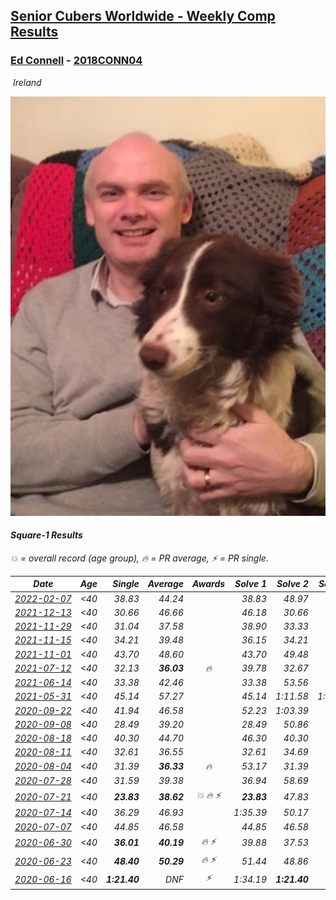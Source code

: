<style>table {white-space: nowrap;}</style>
<link rel="stylesheet" type="text/css" href="/scw-comp/css/flags.css" />

## [Senior Cubers Worldwide - Weekly Comp Results](/scw-comp/results/)
### [Ed Connell](README.md) - [2018CONN04](https://www.worldcubeassociation.org/persons/2018CONN04?event=sq1)

<i class="flag flag-IE" />&nbsp;Ireland

![Ed Connell](1583010027.jpg)

#### Square-1 Results

<span style="white-space: nowrap;">💥 = overall record (age group)</span>, <span style="white-space: nowrap;">🔥 = PR average</span>, <span style="white-space: nowrap;">⚡ = PR single</span>.

| Date | Age | Single | Average | Awards | Solve 1 | Solve 2 | Solve 3 | Solve 4 | Solve 5 | Video |
| :--: | :--: | --: | --: | :--: | --: | --: | --: | --: | --: | :-- |
| [2022-02-07](../../results/2022-02-07/sq1.md) | <40 | 38.83 | 44.24 |  | 38.83 | 48.97 | 59.73 | 39.18 | 44.57 | [Desktop](https://www.facebook.com/events/245500131085725/permalink/249647467337658) / [Mobile](https://m.facebook.com/events/245500131085725?view=permalink&id=249647467337658) |
| [2021-12-13](../../results/2021-12-13/sq1.md) | <40 | 30.66 | 46.66 |  | 46.18 | 30.66 | 48.87 | 46.67 | 47.14 | [Desktop](https://www.facebook.com/events/630404078099901/permalink/633685014438474) / [Mobile](https://m.facebook.com/events/630404078099901?view=permalink&id=633685014438474) |
| [2021-11-29](../../results/2021-11-29/sq1.md) | <40 | 31.04 | 37.58 |  | 38.90 | 33.33 | 47.65 | 40.51 | 31.04 | [Desktop](https://www.facebook.com/events/1226219924873960/permalink/1234823520680267) / [Mobile](https://m.facebook.com/events/1226219924873960?view=permalink&id=1234823520680267) |
| [2021-11-15](../../results/2021-11-15/sq1.md) | <40 | 34.21 | 39.48 |  | 36.15 | 34.21 | 49.79 | 36.38 | 45.92 | [Desktop](https://www.facebook.com/events/914365772539993/permalink/917334698909767) / [Mobile](https://m.facebook.com/events/914365772539993?view=permalink&id=917334698909767) |
| [2021-11-01](../../results/2021-11-01/sq1.md) | <40 | 43.70 | 48.60 |  | 43.70 | 49.48 | 59.44 | 52.55 | 43.76 | [Desktop](https://www.facebook.com/events/337902458133818/permalink/341429237781140) / [Mobile](https://m.facebook.com/events/337902458133818?view=permalink&id=341429237781140) |
| [2021-07-12](../../results/2021-07-12/sq1.md) | <40 | 32.13 | **36.03** | 🔥 | 39.78 | 32.67 | 35.65 | DNF | 32.13 | [Desktop](https://www.facebook.com/events/853178815336395/permalink/857292288258381) / [Mobile](https://m.facebook.com/events/853178815336395?view=permalink&id=857292288258381) |
| [2021-06-14](../../results/2021-06-14/sq1.md) | <40 | 33.38 | 42.46 |  | 33.38 | 53.56 | 40.77 | 37.74 | 48.88 | [Desktop](https://www.facebook.com/events/154757253369245/permalink/160003416177962) / [Mobile](https://m.facebook.com/events/154757253369245?view=permalink&id=160003416177962) |
| [2021-05-31](../../results/2021-05-31/sq1.md) | <40 | 45.14 | 57.27 |  | 45.14 | 1:11.58 | 1:03.85 | 58.98 | 48.99 | [Desktop](https://www.facebook.com/events/4232725036784843/permalink/4268225803234766) / [Mobile](https://m.facebook.com/events/4232725036784843?view=permalink&id=4268225803234766) |
| [2020-09-22](../../results/2020-09-22/sq1.md) | <40 | 41.94 | 46.58 |  | 52.23 | 1:03.39 | 43.82 | 43.70 | 41.94 | [Desktop](https://www.facebook.com/events/361626694990606/permalink/365100557976553) / [Mobile](https://m.facebook.com/events/361626694990606?view=permalink&id=365100557976553) |
| [2020-09-08](../../results/2020-09-08/sq1.md) | <40 | 28.49 | 39.20 |  | 28.49 | 50.86 | 42.08 | 32.38 | 43.13 | [Desktop](https://www.facebook.com/events/1438001453064843/permalink/1441917352673253) / [Mobile](https://m.facebook.com/events/1438001453064843?view=permalink&id=1441917352673253) |
| [2020-08-18](../../results/2020-08-18/sq1.md) | <40 | 40.30 | 44.70 |  | 46.30 | 40.30 | 51.63 | 44.74 | 43.06 | [Desktop](https://www.facebook.com/events/940960439648894/permalink/946964725715132) / [Mobile](https://m.facebook.com/events/940960439648894?view=permalink&id=946964725715132) |
| [2020-08-11](../../results/2020-08-11/sq1.md) | <40 | 32.61 | 36.55 |  | 32.61 | 34.69 | 39.43 | 35.52 | 48.88 | [Desktop](https://www.facebook.com/events/354677798881328/permalink/358765385139236) / [Mobile](https://m.facebook.com/events/354677798881328?view=permalink&id=358765385139236) |
| [2020-08-04](../../results/2020-08-04/sq1.md) | <40 | 31.39 | **36.33** | 🔥 | 53.17 | 31.39 | 35.52 | 32.26 | 41.20 | [Desktop](https://www.facebook.com/events/1546469592197852/permalink/1550671401777671) / [Mobile](https://m.facebook.com/events/1546469592197852?view=permalink&id=1550671401777671) |
| [2020-07-28](../../results/2020-07-28/sq1.md) | <40 | 31.59 | 39.38 |  | 36.94 | 58.69 | 40.76 | 31.59 | 40.44 | [Desktop](https://www.facebook.com/events/610415706564720/permalink/613844982888459) / [Mobile](https://m.facebook.com/events/610415706564720?view=permalink&id=613844982888459) |
| [2020-07-21](../../results/2020-07-21/sq1.md) | <40 | **23.83** | **38.62** | 💥 🔥 ⚡ | **23.83** | 47.83 | 31.29 | 42.72 | 41.85 | [Desktop](https://www.facebook.com/events/560843031255896/permalink/563251044348428) / [Mobile](https://m.facebook.com/events/560843031255896?view=permalink&id=563251044348428) |
| [2020-07-14](../../results/2020-07-14/sq1.md) | <40 | 36.29 | 46.93 |  | 1:35.39 | 50.17 | 37.81 | 36.29 | 52.82 | [Desktop](https://www.facebook.com/events/413064016333950/permalink/416497099323975) / [Mobile](https://m.facebook.com/events/413064016333950?view=permalink&id=416497099323975) |
| [2020-07-07](../../results/2020-07-07/sq1.md) | <40 | 44.85 | 46.58 |  | 44.85 | 46.58 | 46.67 | 46.50 | 55.54 | [Desktop](https://www.facebook.com/events/198255948253934/permalink/200419504704245) / [Mobile](https://m.facebook.com/events/198255948253934?view=permalink&id=200419504704245) |
| [2020-06-30](../../results/2020-06-30/sq1.md) | <40 | **36.01** | **40.19** | 🔥 ⚡ | 39.88 | 37.53 | 43.15 | **36.01** | 1:02.72 | [Desktop](https://www.facebook.com/events/1716512181834525/permalink/1720526574766419) / [Mobile](https://m.facebook.com/events/1716512181834525?view=permalink&id=1720526574766419) |
| [2020-06-23](../../results/2020-06-23/sq1.md) | <40 | **48.40** | **50.29** | 🔥 ⚡ | 51.44 | 48.86 | **48.40** | 50.58 | 57.21 | [Desktop](https://www.facebook.com/events/1618516681636159/permalink/1621436411344186) / [Mobile](https://m.facebook.com/events/1618516681636159?view=permalink&id=1621436411344186) |
| [2020-06-16](../../results/2020-06-16/sq1.md) | <40 | **1:21.40** | DNF | ⚡ | 1:34.19 | **1:21.40** | DNF | DNS | DNS | [Desktop](https://www.facebook.com/events/296087658445428/permalink/299573231430204) / [Mobile](https://m.facebook.com/events/296087658445428?view=permalink&id=299573231430204) |


<!-- Global site tag (gtag.js) - Google Analytics -->
<script async src="https://www.googletagmanager.com/gtag/js?id=UA-86348435-3"></script>
<script>window.dataLayer = window.dataLayer || []; function gtag() {dataLayer.push(arguments);} gtag('js', new Date()); gtag('config', 'UA-86348435-3');</script>
